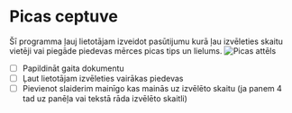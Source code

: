 # **Picas ceptuve**

Šī programma ļauj lietotājam izveidot pasūtijumu kurā ļau izvēleties skaitu vietēji vai piegāde piedevas mērces picas tips un lielums.
![Picas attēls](https://www.wholesomeyum.com/wp-content/uploads/2017/04/wholesomeyum-Fathead-Pizza-Crust-Recipe-Low-Carb-Keto-Pizza-4-Ingredients-17-500x375.jpg)


- [ ] Papildināt gaita dokumentu
- [ ] Ļaut lietotājam izvēleties vairākas piedevas
- [ ] Pievienot slaiderim mainīgo kas mainās uz izvēlēto skaitu (ja panem 4 tad uz panēļa vai tekstā rāda izvēlēto skaitli)
